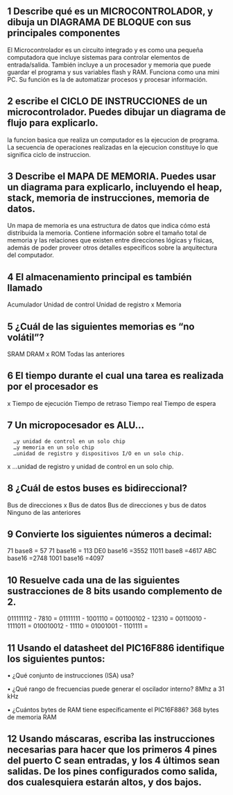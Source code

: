 ## 1 Describe qué es un MICROCONTROLADOR, y dibuja un DIAGRAMA DE BLOQUE con sus principales componentes
 El Microcontrolador es un circuito integrado y es como una pequeña computadora que incluye sistemas para controlar elementos de entrada/salida. También incluye a un procesador y  memoria que puede guardar el programa y sus variables flash y RAM.  Funciona como una mini PC. Su función es la de automatizar procesos y procesar información.

## 2 escribe el CICLO DE INSTRUCCIONES de un microcontrolador. Puedes dibujar un diagrama de flujo para explicarlo.
la funcion basica que realiza un computador es la ejecucion de programa. La secuencia de operaciones realizadas en la ejecucion constituye lo que significa ciclo de instruccion.
## 3 Describe el MAPA DE MEMORIA. Puedes usar un diagrama para explicarlo, incluyendo el heap, stack, memoria de instrucciones, memoria de datos.
Un mapa de memoria  es una estructura de datos  que indica cómo está distribuida la memoria. Contiene información sobre el tamaño total de memoria y las relaciones que existen entre direcciones lógicas y físicas, además de poder proveer otros detalles específicos sobre la arquitectura del computador.
## 4 El almacenamiento principal es también llamado

 Acumulador
  Unidad de control
  Unidad de registro
 x Memoria
 ## 5 ¿Cuál de las siguientes memorias es “no volátil”?

  SRAM
  DRAM
 x ROM
  Todas las anteriores
 ## 6 El tiempo durante el cual una tarea es realizada por el procesador es
x Tiempo de ejecución
 Tiempo de retraso
 Tiempo real
 Tiempo de espera
 ## 7 Un micropocesador es ALU…
	  …y unidad de control en un solo chip
	  …y memoria en un solo chip
	  …unidad de registro y dispositivos I/O en un solo chip.
x 	  …unidad de registro y unidad de control en un solo chip.
## 8 ¿Cuál de estos buses es bidireccional?

   Bus de direcciones
 x Bus de datos
   Bus de direcciones y bus de datos
   Ninguno de las anteriores

## 9 Convierte los siguientes números a decimal:
71 base8 = 57
71 base16 = 113
DE0 base16 =3552
11011 base8 =4617
ABC base16 =2748
1001 base16 =4097
## 10 Resuelve cada una de las siguientes sustracciones de 8 bits usando complemento de 2.
011111112 - 7810 = 01111111 -  1001110 =
001100102 - 12310 = 00110010 - 1111011 =
010010012 - 11110 = 01001001 - 1101111 =
## 11 Usando el datasheet del PIC16F886 identifique los siguientes puntos:
•	¿Qué conjunto de instrucciones (ISA) usa?


•	¿Qué rango de frecuencias puede generar el oscilador interno?
    8Mhz a 31 kHz
 
•	¿Cuántos bytes de RAM tiene específicamente el PIC16F886?
     368 bytes de memoria RAM

## 12  Usando máscaras, escriba las instrucciones necesarias para hacer que los primeros 4 pines del puerto C sean entradas, y los 4 últimos sean salidas. De los pines configurados como salida, dos cualesquiera estarán altos, y dos bajos.



